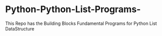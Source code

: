 # Python-Python-List-Programs-
This Repo has the Building Blocks Fundamental Programs for Python List DataStructure
